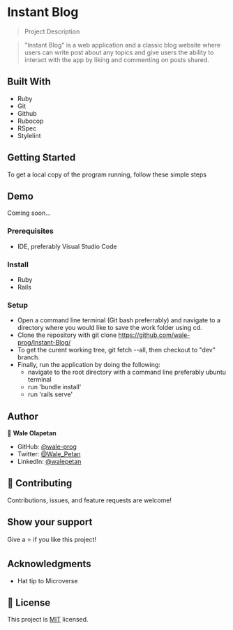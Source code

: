 # Instant Blog

> Project Description

> "Instant Blog" is a web application and a classic blog website where users can write post about any topics and give users the ability to interact with the app by liking and commenting on posts shared.

## Built With
- Ruby
- Git
- Github
- Rubocop
- RSpec
- Stylelint


## Getting Started
To get a local copy of the program running, follow these simple steps
## Demo
Coming soon...

### Prerequisites
- IDE, preferably Visual Studio Code

### Install
- Ruby
- Rails

### Setup
- Open a command line terminal (Git bash preferrably) and navigate to a directory where you would like to save the work folder using cd.
- Clone the repository with git clone https://github.com/wale-prog/Instant-Blog/
- To get the curent working tree, git fetch --all, then checkout to "dev" branch.
- Finally, run the application by doing the following:
  - navigate to the root directory with a command line preferably ubuntu terminal
  - run 'bundle install'
  - run 'rails serve'

## Author

👤 **Wale Olapetan**

- GitHub: [@wale-prog](https://github.com/wale-prog)
- Twitter: [@Wale_Petan](https://twitter.com/wale_Petan)
- LinkedIn: [@walepetan](https://www.linkedin.com/in/walepetan/)

## 🤝 Contributing

Contributions, issues, and feature requests are welcome!


## Show your support

Give a ⭐️ if you like this project!

## Acknowledgments

- Hat tip to Microverse

## 📝 License

This project is [MIT](./LICENSE) licensed.
